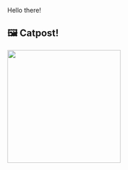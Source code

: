Hello there!



## 🖼️ Catpost!

<sub>
    <img src="https://cdn2.thecatapi.com/images/bmn.jpg" height="256">
</sub>

